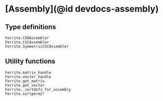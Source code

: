 # [Assembly](@id devdocs-assembly)

## Type definitions

```@docs
Ferrite.COOAssembler
Ferrite.CSCAssembler
Ferrite.SymmetricCSCAssembler
```

## Utility functions

```@docs
Ferrite.matrix_handle
Ferrite.vector_handle
Ferrite.get_matrix
Ferrite.get_vector
Ferrite._sortdofs_for_assembly
Ferrite.sortperm2!
```
